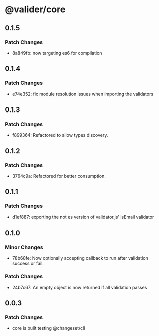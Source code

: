 # @valider/core

## 0.1.5

### Patch Changes

- 8a849fb: now targeting es6 for compilation

## 0.1.4

### Patch Changes

- e74e352: fix module resolution issues when importing the validators

## 0.1.3

### Patch Changes

- f899364: Refactored to allow types discovery.

## 0.1.2

### Patch Changes

- 3764c9a: Refactored for better consumption.

## 0.1.1

### Patch Changes

- d1ef887: exporting the not es version of validator.js' isEmail validator

## 0.1.0

### Minor Changes

- 78b68fe: Now optionally accepting callback to run after validation success or fail.

### Patch Changes

- 24b7c67: An empty object is now returned if all validation passes

## 0.0.3

### Patch Changes

- core is built
  testing @changeset/cli
